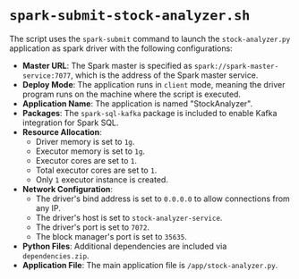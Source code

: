 # `spark-submit-stock-analyzer.sh`

The script uses the `spark-submit` command to launch the `stock-analyzer.py` application as spark driver with the following configurations:

- **Master URL**: The Spark master is specified as `spark://spark-master-service:7077`, which is the address of the Spark master service.
- **Deploy Mode**: The application runs in `client` mode, meaning the driver program runs on the machine where the script is executed.
- **Application Name**: The application is named "StockAnalyzer".
- **Packages**: The `spark-sql-kafka` package is included to enable Kafka integration for Spark SQL.
- **Resource Allocation**:
  - Driver memory is set to `1g`.
  - Executor memory is set to `1g`.
  - Executor cores are set to `1`.
  - Total executor cores are set to `1`.
  - Only `1` executor instance is created.
- **Network Configuration**:
  - The driver's bind address is set to `0.0.0.0` to allow connections from any IP.
  - The driver's host is set to `stock-analyzer-service`.
  - The driver's port is set to `7072`.
  - The block manager's port is set to `35635`.
- **Python Files**: Additional dependencies are included via `dependencies.zip`.
- **Application File**: The main application file is `/app/stock-analyzer.py`.